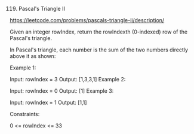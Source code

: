 119. Pascal's Triangle II


https://leetcode.com/problems/pascals-triangle-ii/description/




Given an integer rowIndex, return the rowIndexth (0-indexed) row of the Pascal's triangle.


In Pascal's triangle, each number is the sum of the two numbers directly above it as shown:


 

Example 1:

Input: rowIndex = 3
Output: [1,3,3,1]
Example 2:

Input: rowIndex = 0
Output: [1]
Example 3:

Input: rowIndex = 1
Output: [1,1]
 

Constraints:

0 <= rowIndex <= 33
